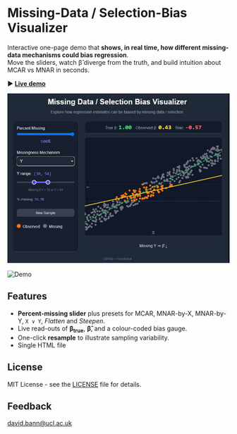 # Missing-Data / Selection-Bias Visualizer
Interactive one-page demo that **shows, in real time, how different missing-data mechanisms could bias regression**.  
Move the sliders, watch β̂ diverge from the truth, and build intuition about MCAR vs MNAR in seconds.

**▶️ [Live demo](https://dbann.github.io/selection/)**

![Screenshot of the visualiser in action](screenshot.jpg)

![Demo](https://i.imgur.com/selection_demo.gif)

## Features
- **Percent-missing slider** plus presets for MCAR, MNAR-by-X, MNAR-by-Y, `X ∨ Y`, *Flatten* and *Steepen*.
- Live read-outs of **β<sub>true</sub>**, **β̂**, and a colour-coded bias gauge.
- One-click **resample** to illustrate sampling variability.
- Single HTML file 

## License
MIT License - see the [LICENSE](LICENSE) file for details.

## Feedback
david.bann@ucl.ac.uk 